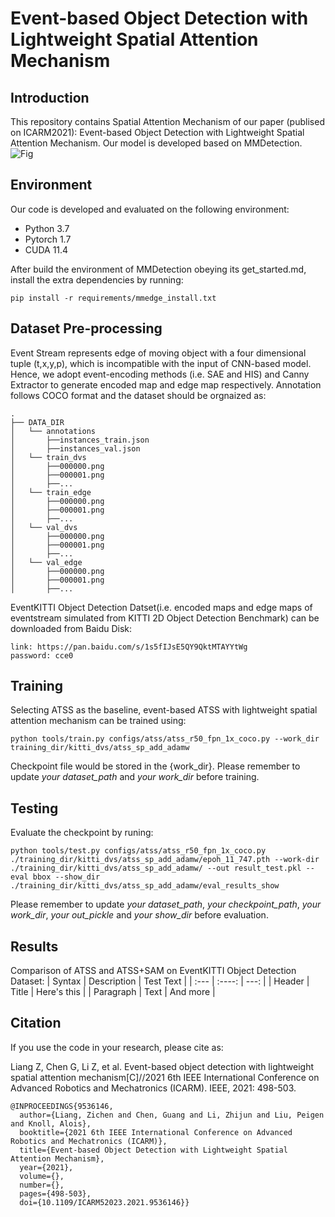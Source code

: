 # Event-based Object Detection with Lightweight Spatial Attention Mechanism

## Introduction
This repository contains Spatial Attention Mechanism of our paper (publised on ICARM2021): Event-based Object Detection with Lightweight Spatial Attention Mechanism. Our model is developed based on MMDetection.
![Fig](https://github.com/irence06/mmedge/blob/master/readme/spattend.jpg)


## Environment
Our code is developed and evaluated on the following environment:
* Python 3.7
* Pytorch 1.7
* CUDA 11.4

After build the environment of MMDetection obeying its get_started.md, install the extra dependencies by running:
```
pip install -r requirements/mmedge_install.txt 
```

## Dataset Pre-processing
Event Stream represents edge of moving object with a four dimensional tuple (t,x,y,p), which is incompatible with the input of CNN-based model. Hence, we adopt event-encoding methods (i.e. SAE and HIS) and Canny Extractor to generate encoded map and edge map respectively. Annotation follows COCO format and the dataset should be orgnaized as:

    .
    ├── DATA_DIR
    │   └── annotations
    │       ├──instances_train.json
    │       ├──instances_val.json
    │   └── train_dvs
    │       ├──000000.png
    │       ├──000001.png
    │       ├──...
    │   └── train_edge
    │       ├──000000.png
    │       ├──000001.png
    │       ├──...
    │   └── val_dvs
    │       ├──000000.png
    │       ├──000001.png
    │       ├──...
    │   └── val_edge
    │       ├──000000.png
    │       ├──000001.png
    │       ├──...
    
    
   
EventKITTI Object Detection Datset(i.e. encoded maps and edge maps of eventstream simulated from KITTI 2D Object Detection Benchmark) can be downloaded from Baidu Disk:

```
link: https://pan.baidu.com/s/1s5fIJsE5QY9QktMTAYYtWg  
password: cce0
```


## Training
Selecting ATSS as the baseline, event-based ATSS with lightweight spatial attention mechanism can be trained using:

```
python tools/train.py configs/atss/atss_r50_fpn_1x_coco.py --work_dir training_dir/kitti_dvs/atss_sp_add_adamw
```

Checkpoint file would be stored in the {work_dir}. Please remember to update *your dataset_path* and *your work_dir* before training.


## Testing
Evaluate the checkpoint by runing:
```
python tools/test.py configs/atss/atss_r50_fpn_1x_coco.py ./training_dir/kitti_dvs/atss_sp_add_adamw/epoh_11_747.pth --work-dir ./training_dir/kitti_dvs/atss_sp_add_adamw/ --out result_test.pkl --eval bbox --show_dir ./training_dir/kitti_dvs/atss_sp_add_adamw/eval_results_show 
```
Please remember to update *your dataset_path*, *your checkpoint_path*, *your work_dir*, *your out_pickle* and *your show_dir* before evaluation.

## Results
Comparison of ATSS and ATSS+SAM on EventKITTI Object Detection Dataset:
| Syntax      | Description | Test Text     |
| :---        |    :----:   |          ---: |
| Header      | Title       | Here's this   |
| Paragraph   | Text        | And more      |

## Citation
If you use the code in your research, please cite as:

Liang Z, Chen G, Li Z, et al. Event-based object detection with lightweight spatial attention mechanism[C]//2021 6th IEEE International Conference on Advanced Robotics and Mechatronics (ICARM). IEEE, 2021: 498-503.


```
@INPROCEEDINGS{9536146,
  author={Liang, Zichen and Chen, Guang and Li, Zhijun and Liu, Peigen and Knoll, Alois},
  booktitle={2021 6th IEEE International Conference on Advanced Robotics and Mechatronics (ICARM)}, 
  title={Event-based Object Detection with Lightweight Spatial Attention Mechanism}, 
  year={2021},
  volume={},
  number={},
  pages={498-503},
  doi={10.1109/ICARM52023.2021.9536146}}
```

